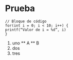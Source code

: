 # Prueba
```
// Bloque de código
for(int i = 0; i < 10; i++) {
printf(“Valor de i = %d”, i)
}
```
1. uno
** A
** B
2. dos
3. tres
